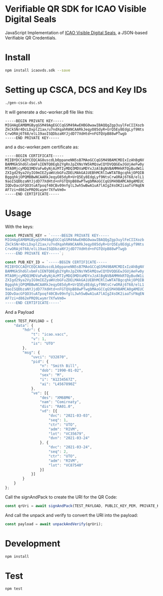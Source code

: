 # Verifiable QR SDK for ICAO Visible Digital Seals

JavaScript Implementation of [ICAO Visible Digital Seals](https://www.icao.int/Security/FAL/TRIP/Documents/TR%20-%20Visible%20Digital%20Seals%20for%20Non-Electronic%20Documents%20V1.31.pdf), a JSON-based Verifiable QR Credentials. 

# Install

```sh
npm install icaovds.sdk --save
```

# Setting up CSCA, DCS and Key IDs

```sh
./gen-csca-dsc.sh
```

It will generate a dsc-worker.p8 file like this: 

```
-----BEGIN PRIVATE KEY-----
MIGHAgEAMBMGByqGSM49AgEGCCqGSM49AwEHBG0wawIBAQQgZgp3uylFeCIIXozb
ZkCkSNr4DcLDxplZ1ax/u7ndXqahRANCAARkJeqyO85dyR+UrQ5Ey8EdgLyf9Nts
CrwORAj6T68/elL19aoISQDbzaNYJjdD77XdHtd+nFGTQVpB88wPTwgb
-----END PRIVATE KEY-----
```

and a dsc-worker.pem certificate as: 

```
-----BEGIN CERTIFICATE-----
MIIBYDCCAQYCEQCAG8uscdLb0ppaneNN5sB7MAoGCCqGSM49BAMCMDIxIzAhBgNV
BAMMGk5hdGlvbmFsIENTQ0Egb2YgRnJpZXNsYW5kMQswCQYDVQQGEwJGUjAeFw0y
MTA0MjcyMDQ3MDVaFw0yNjAzMTIyMDQ3MDVaMDYxJzAlBgNVBAMMHkRTQyBudW1i
ZXIgd29ya2VyIG9mIEZyaWVzbGFuZDELMAkGA1UEBhMCRlIwWTATBgcqhkjOPQIB
BggqhkjOPQMBBwNCAARkJeqyO85dyR+UrQ5Ey8EdgLyf9NtsCrwORAj6T68/elL1
9aoISQDbzaNYJjdD77XdHtd+nFGTQVpB88wPTwgbMAoGCCqGSM49BAMCA0gAMEUC
IQDvDacGFQO3tuATpoqf40CBv09nfglL3wh5wBwA1uA7lAIgZ4sOK2iaaTsFNqEN
AF7zi+d862ePRQ9Lwymr7XfwVm0=
-----END CERTIFICATE-----
```


# Usage

With the keys: 

```js
const PRIVATE_KEY = `-----BEGIN PRIVATE KEY-----
MIGHAgEAMBMGByqGSM49AgEGCCqGSM49AwEHBG0wawIBAQQgZgp3uylFeCIIXozb
ZkCkSNr4DcLDxplZ1ax/u7ndXqahRANCAARkJeqyO85dyR+UrQ5Ey8EdgLyf9Nts
CrwORAj6T68/elL19aoISQDbzaNYJjdD77XdHtd+nFGTQVpB88wPTwgb
-----END PRIVATE KEY-----`;

const PUB_KEY_ID = `-----BEGIN CERTIFICATE-----
MIIBYDCCAQYCEQCAG8uscdLb0ppaneNN5sB7MAoGCCqGSM49BAMCMDIxIzAhBgNV
BAMMGk5hdGlvbmFsIENTQ0Egb2YgRnJpZXNsYW5kMQswCQYDVQQGEwJGUjAeFw0y
MTA0MjcyMDQ3MDVaFw0yNjAzMTIyMDQ3MDVaMDYxJzAlBgNVBAMMHkRTQyBudW1i
ZXIgd29ya2VyIG9mIEZyaWVzbGFuZDELMAkGA1UEBhMCRlIwWTATBgcqhkjOPQIB
BggqhkjOPQMBBwNCAARkJeqyO85dyR+UrQ5Ey8EdgLyf9NtsCrwORAj6T68/elL1
9aoISQDbzaNYJjdD77XdHtd+nFGTQVpB88wPTwgbMAoGCCqGSM49BAMCA0gAMEUC
IQDvDacGFQO3tuATpoqf40CBv09nfglL3wh5wBwA1uA7lAIgZ4sOK2iaaTsFNqEN
AF7zi+d862ePRQ9Lwymr7XfwVm0=
-----END CERTIFICATE-----`
```

And a Payload 

```js
const TEST_PAYLOAD = {
    "data": {
        "hdr": {
            "t": "icao.vacc",
            "v": 1,
            "is": "UTO"
        },
        "msg": {
            "uvci": "U32870",
            "pid": {
                "n": "Smith Bill",
                "dob": "1990-01-02",
                "sex": "M",
                "i": "A1234567Z",
                "ai": "L4567890Z"
            },
            "ve": [{
                "des": "XM68M6",
                "nam": "Comirnaty",
                "dis": "RA01.0",
                "vd": [{
                    "dvc": "2021-03-03",
                    "seq": 1,
                    "ctr": "UTO",
                    "adm": "RIVM",
                    "lot": "VC35679",
                    "dvn": "2021-03-24"
                }, {
                    "dvc": "2021-03-24",
                    "seq": 2,
                    "ctr": "UTO",
                    "adm": "RIVM",
                    "lot": "VC87540"
                }]
            }]
        }
    }
};
```

Call the signAndPack to create the URI for the QR Code: 

```js
const qrUri = await signAndPack(TEST_PAYLOAD, PUBLIC_KEY_PEM, PRIVATE_KEY_P8);
```

And call the unpack and verify to convert the URI into the payload: 

```js
const payload = await unpackAndVerify(qrUri);
```

# Development

```sh
npm install
``` 

# Test

```sh
npm test
```
